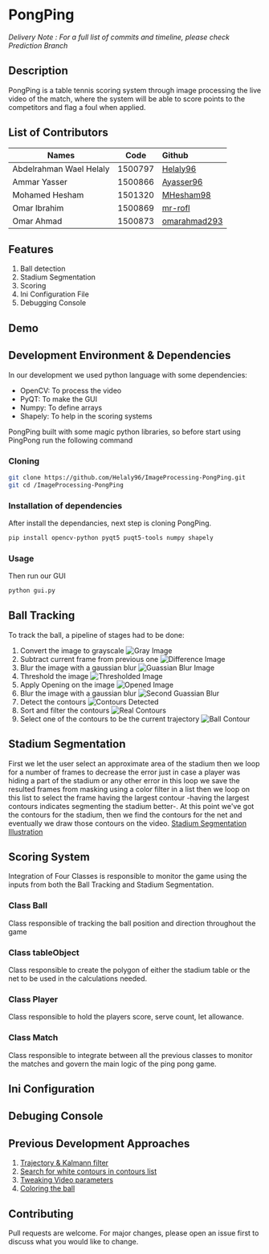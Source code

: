 
# PongPing

*Delivery Note : For a full list of commits and timeline, please check Prediction Branch*

## Description
PongPing is a table tennis scoring system through image processing the live video of the match, where the system
will be able to score points to the competitors and flag a foul when applied.

## List of Contributors
| Names    |      Code     |    Github  |
|----------|:-------------:|:-------------|
| Abdelrahman Wael Helaly |  1500797 | [Helaly96](https://github.com/Helaly96)     |
| Ammar Yasser |   1500866  | [Ayasser96](https://github.com/AmmarYasser97)   |
| Mohamed Hesham | 1501320 | [MHesham98](https://github.com/MHesham98)       |
| Omar Ibrahim | 1500869 |   [mr-rofl](https://github.com/mr-rofl)   |
| Omar Ahmad | 1500873 |     [omarahmad293](https://github.com/omarahmad293)   |

## Features
1. Ball detection
2. Stadium Segmentation
3. Scoring
4. Ini Configuration File
5. Debugging Console

## Demo


## Development Environment & Dependencies 
In our development we used python language with some dependencies:
* OpenCV: To process the video
* PyQT: To make the GUI
* Numpy: To define arrays
* Shapely: To help in the scoring systems

PongPing built with some magic python libraries, so before start using PingPong run the following command

### Cloning

```bash
git clone https://github.com/Helaly96/ImageProcessing-PongPing.git
git cd /ImageProcessing-PongPing
```


### Installation of dependencies

After install the dependancies, next step is cloning PongPing.
```bash
pip install opencv-python pyqt5 puqt5-tools numpy shapely
```

### Usage
Then run our GUI
```bash
python gui.py
```

## Ball Tracking
To track the ball, a pipeline of stages had to be done:
1. Convert the image to grayscale
![Gray Image](images/gray.png "Gray Image")
2. Subtract current frame from previous one
![Difference Image](images/diff.png "Difference Image")
3. Blur the image with a gaussian blur
![Guassian Blur Image](images/blur1.png "Guassian Blur Image")
4. Threshold the image
![Thresholded Image](images/threshold.png "Thresholded Image")
5. Apply Opening on the image
![Opened Image](images/open.png "Opened Image")
6. Blur the image with a gaussian blur
![Second Guassian Blur](images/blur2.png "Second Guassian Blur")
7. Detect the contours
![Contours Detected](images/contours.png "Contours Detected")
8. Sort and filter the contours
![Real Contours](images/real_contours.png "Real Contours")
9. Select one of the contours to be the current trajectory
![Ball Contour](images/trajectories.png "Ball Contour")

## Stadium Segmentation
First we let the user select an approximate area of the stadium then we loop for a number of
frames to decrease the error just in case a player was hiding a part of the stadium or any other 
error in this loop we save the resulted frames from masking using a color filter in a list then 
we loop on this list to select the frame having the largest contour -having the largest
contours indicates segmenting the stadium better-.
At this point we've got the contours for the stadium, then we find the contours for the net and
eventually we draw those contours on the video.
[Stadium Segmentation Illustration](https://www.youtube.com/watch?v=hd54ugIYpQw&feature=youtu.be "Video")
## Scoring System
Integration of Four Classes is responsible to monitor the game using the inputs from both the Ball Tracking and Stadium Segmentation.

### Class Ball
Class responsible of tracking the ball position and direction throughout the game

### Class tableObject
Class responsible to create the polygon of either the stadium table or the net to be used in the calculations needed.

### Class Player
Class responsible to hold the players score, serve count, let allowance.

### Class Match
Class responsible to integrate between all the previous classes to monitor the matches and govern the main logic of the ping pong game.

## Ini Configuration
## Debuging Console

## Previous Development Approaches
1. [Trajectory & Kalmann filter]()
2. [Search for white contours in contours list]()
3. [Tweaking Video parameters]()
4. [Coloring the ball]()


## Contributing
Pull requests are welcome. For major changes, please open an issue first to discuss what you would like to change.
